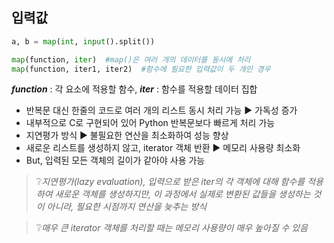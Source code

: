 ## 입력값

```python
a, b = map(int, input().split())

map(function, iter)  #map()은 여러 개의 데이터를 동시에 처리 
map(function, iter1, iter2)  #함수에 필요한 입력값이 두 개인 경우
```
***function*** : 각 요소에 적용할 함수, ***iter*** : 함수를 적용할 데이터 집합 <br/>

- 반복문 대신 한줄의 코드로 여러 개의 리스트 동시 처리 가능 ▶ 가독성 증가
- 내부적으로 C로 구현되어 있어 Python 반복문보다 빠르게 처리 가능
- 지연평가 방식 ▶ 불필요한 연산을 최소화하여 성능 향상
- 새로운 리스트를 생성하지 않고, iterator 객체 반환 ▶ 메모리 사용량 최소화
- But, 입력된 모든 객체의 길이가 같아야 사용 가능

  
>❔*지연평가(lazy evaluation), 입력으로 받은 iter의 각 객체에 대해 함수를 적용하여 새로운 객체를 생성하지만, 이 과정에서 실제로 변환된 값들을 생성하는 것이 아니라, 필요한 시점까지 연산을 늦추는 방식*
  
>❔*매우 큰 iterator 객체를 처리할 때는 메모리 사용량이 매우 높아질 수 있음*

##
